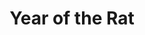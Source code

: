 ---
title: Year of the Rat
mp3_url: http://s3.amazonaws.com/scaramanga-website/songfiles/3/original.mp3?1396833832
layout: song
artist_name: Eric Harvey
---